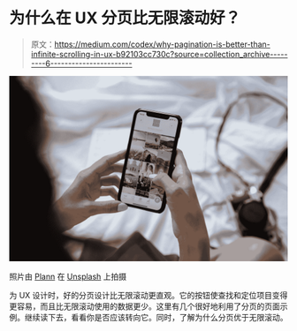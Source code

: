 # 为什么在 UX 分页比无限滚动好？

> 原文：<https://medium.com/codex/why-pagination-is-better-than-infinite-scrolling-in-ux-b92103cc730c?source=collection_archive---------6----------------------->

![](img/654dcb624a19b4a315b09e6bdc3d6f33.png)

照片由 [Plann](https://unsplash.com/@plann_images?utm_source=medium&utm_medium=referral) 在 [Unsplash](https://unsplash.com?utm_source=medium&utm_medium=referral) 上拍摄

为 UX 设计时，好的分页设计比无限滚动更直观。它的按钮使查找和定位项目变得更容易，而且比无限滚动使用的数据更少。这里有几个很好地利用了分页的页面示例。继续读下去，看看你是否应该转向它。同时，了解为什么分页优于无限滚动。